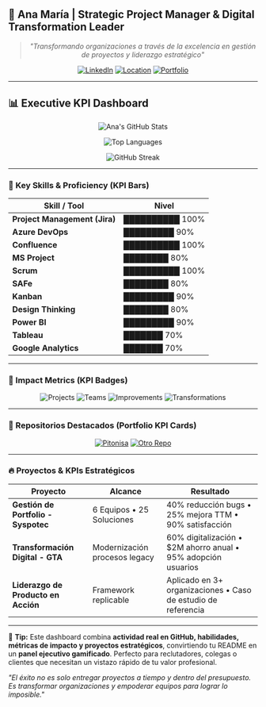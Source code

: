 ## 🚀 Ana María | Strategic Project Manager & Digital Transformation Leader

<div align="center">

> *"Transformando organizaciones a través de la excelencia en gestión de proyectos y liderazgo estratégico"*

[![LinkedIn](https://img.shields.io/badge/LinkedIn-8aanamaria-blue?style=flat-square&logo=linkedin)](https://www.linkedin.com/in/8aanamaria/)
[![Location](https://img.shields.io/badge/📍-Medellín,%20Colombia-green?style=flat-square)]()
[![Portfolio](https://img.shields.io/badge/Portfolio-View%20Projects-orange?style=flat-square)](#-portfolio-destacado)

</div>

---

## 📊 Executive KPI Dashboard

<div align="center">

<!-- GitHub Stats -->
![Ana's GitHub Stats](https://github-readme-stats.vercel.app/api?username=AnaMar-8a&show_icons=true&theme=radical&hide_border=true)

<!-- Top Languages Donut -->
![Top Languages](https://github-readme-stats.vercel.app/api/top-langs/?username=AnaMar-8a&layout=donut&theme=radical&hide_border=true)

<!-- GitHub Streak -->
![GitHub Streak](https://github-readme-streak-stats.herokuapp.com/?user=AnaMar-8a&theme=radical)

</div>

---

### 🏅 Key Skills & Proficiency (KPI Bars)

| Skill / Tool                  | Nivel |
|-------------------------------|-------|
| **Project Management (Jira)** | ██████████ 100% |
| **Azure DevOps**               | █████████ 90% |
| **Confluence**                 | ██████████ 100% |
| **MS Project**                 | ████████ 80% |
| **Scrum**                      | ██████████ 100% |
| **SAFe**                       | ████████ 80% |
| **Kanban**                     | █████████ 90% |
| **Design Thinking**            | ████████ 80% |
| **Power BI**                   | █████████ 90% |
| **Tableau**                     | ███████ 70% |
| **Google Analytics**           | ███████ 70% |

---

### 🎯 Impact Metrics (KPI Badges)

<div align="center">

![Projects](https://img.shields.io/badge/25%2B_Proyectos-Gestión-blue?style=for-the-badge&logo=appveyor)
![Teams](https://img.shields.io/badge/6_Equipos-Liderados-green?style=for-the-badge&logo=teamviewer)
![Improvements](https://img.shields.io/badge/40%25_Bugs_Reducidos-orange?style=for-the-badge&logo=git)
![Transformations](https://img.shields.io/badge/3%2B_Organizaciones-Digitales-purple?style=for-the-badge&logo=oracle)

</div>

---

### 🚀 Repositorios Destacados (Portfolio KPI Cards)

<div align="center">

[![Pitonisa](https://github-profile-summary-cards.vercel.app/api/cards/repos?username=AnaMar-8a&theme=radical&count_private=true&repo=Pitonisa)](https://github.com/AnaMar-8a/Pitonisa)
[![Otro Repo](https://github-profile-summary-cards.vercel.app/api/cards/repos?username=AnaMar-8a&theme=radical&count_private=true&repo=OtroRepo)](https://github.com/AnaMar-8a/OtroRepo)

</div>

---

### 🔥 Proyectos & KPIs Estratégicos

| Proyecto | Alcance | Resultado |
|----------|--------|-----------|
| **Gestión de Portfolio - Syspotec** | 6 Equipos • 25 Soluciones | 40% reducción bugs • 25% mejora TTM • 90% satisfacción |
| **Transformación Digital - GTA** | Modernización procesos legacy | 60% digitalización • $2M ahorro anual • 95% adopción usuarios |
| **Liderazgo de Producto en Acción** | Framework replicable | Aplicado en 3+ organizaciones • Caso de estudio de referencia |

---

💬 **Tip:** Este dashboard combina **actividad real en GitHub, habilidades, métricas de impacto y proyectos estratégicos**, convirtiendo tu README en un **panel ejecutivo gamificado**. Perfecto para reclutadores, colegas o clientes que necesitan un vistazo rápido de tu valor profesional.

*"El éxito no es solo entregar proyectos a tiempo y dentro del presupuesto. Es transformar organizaciones y empoderar equipos para lograr lo imposible."*
